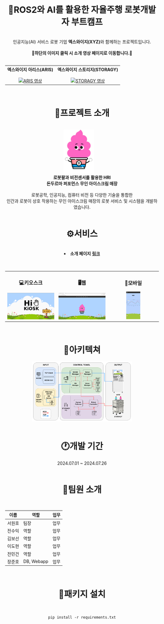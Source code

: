 <div align="center">
  
  <br>
  <h1>🍦ROS2와 AI를 활용한 자율주행 로봇개발자 부트캠프</h1>
  <br>
  인공지능(AI) 서비스 로봇 기업 <b>엑스와이지(XYZ)</b>와 함께하는 프로젝트입니다.
  <br>
  <br>
  <b>📢하단의 이미지 클릭 시 소개 영상 페이지로 이동합니다.📢</b>
  <br>
  <br>
  <table>
    <tr>
      <td align="center">
        <b>엑스와이지 아리스(ARIS)</b>
        <br>
        <a href="https://www.youtube.com/watch?v=6-jCuQJ1Vt0">
          <br>
          <img src="https://img.youtube.com/vi/6-jCuQJ1Vt0/0.jpg" width="300px" alt="ARIS 영상">
        </a>
      </td>
      <td align="center">
        <b>엑스와이지 스토리지(STORAGY)</b>
        <br>
        <a href="https://www.youtube.com/watch?v=-kP9PBeYSiY">
          <br>
          <img src="https://img.youtube.com/vi/-kP9PBeYSiY/0.jpg" width="300px" alt="STORAGY 영상">
        </a>
      </td>
    </tr>
  </table>
  <br>
  
  <h1>📃프로젝트 소개</h1>
  <br>
  <img src="../images/character_1.png" alt="키오스크 홈" style="display:inline-block; width:20%; margin-right:20px;"/><br>
  <b>로봇팔과 비전센서를 활용한 HRI</b><br>
  <b>돈두르마 퍼포먼스 무인 아이스크림 매장</b><br>
  <br>
  로봇공학, 인공지능, 컴퓨터 비전 등 다양한 기술을 통합한<br>
  인간과 로봇이 상호 작용하는 무인 아이스크림 매장의 로봇 서비스 및 시스템을 개발하였습니다.
  <br>
  <br>
  <h1>⚙️서비스</h1>
  <br>
  <li>
    <b>소개 페이지</b> <a href="https://jangjh0201.notion.site/ROS2-AI-6e0de862f7164ba5b335b412cb71f36f?pvs=4"title="ROS2와 AI를 활용한 자율주행 로봇개발자 부트캠프"><b>링크</b></a><br>
  </li>
  <br>
  <br>
  
  <table>
    <tr>
      <td align="center" width="33%">
        <h3>💻키오스크</h3>
        <img src="../images/kiosk_1.png" alt="키오스크 홈" width="100%">
      </td>
      <td align="center" width="33%">
        <h3>🖥️웹</h3>
        <img src="../images/web_home.png" alt="웹 홈" width="100%">
      </td>
      <td align="center" width="33%">
        <h3>📱모바일</h3>
        <img src="../images/mobile_sales.jpg" alt="모바일 매출" width="30%">
      </td>
    </tr>
  </table>
  
  <br>
  <h1>📰아키텍쳐</h1>
  <img src="../images/hi5_architecture.png" alt="시스템 아키텍쳐" style="display:inline-block; width:65%;"/>
  <br>
  
  <br>
  <h1>🕐개발 기간</h1>
  2024.07.01 ~ 2024.07.26
  <br>
  
  <br>
  <h1>🙍팀원 소개</h1>
  <br>
  
  |이름|역할|업무|
  |---|---|---|
  |서원호|팀장|업무|
  |전수익|역할|업무|
  |김보선|역할|업무|
  |이도현|역할|업무|
  |전민건|역할|업무|
  |장준호|DB, Webapp|업무|
  
  
  <br>
  <h1>🔨패키지 설치</h1>
  <br>
  
  ```
  pip install -r requirements.txt
  ```

<div>
